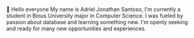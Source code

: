 👋 Hello everyone
My name is Adriel Jonathan Santoso, I'm currently a student in Binus University major in Computer Science. 
I was fueled by passion about database and learning something new. I'm openly seeking and ready for many new opportunities and experiences. 



<!-- - 👋 Hi, I’m @Twilightdoom 
- 👀 I’m interested in ...
- 🌱 I’m currently learning ...
- 💞️ I’m looking to collaborate on ...
- 📫 How to reach me ...-->

<!---
Twilightdoom/Twilightdoom is a ✨ special ✨ repository because its `README.md` (this file) appears on your GitHub profile.
You can click the Preview link to take a look at your changes.
--->
